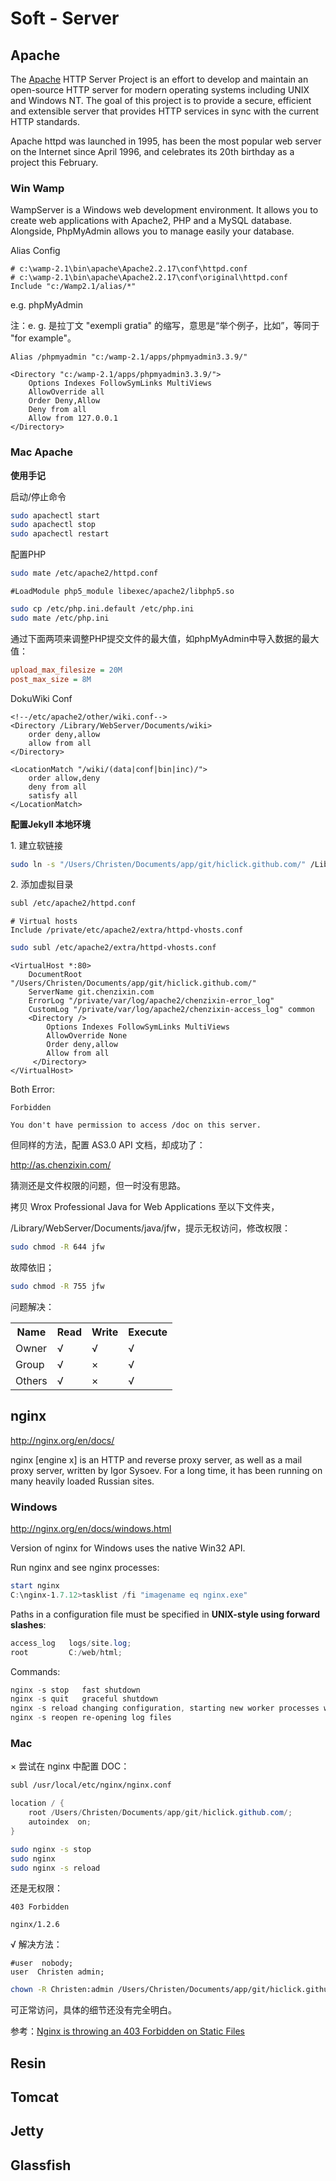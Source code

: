# Soft - Server

## Apache

The [Apache](http://httpd.apache.org/) HTTP Server Project is an effort to develop and maintain an open-source HTTP server for modern operating systems including UNIX and Windows NT. The goal of this project is to provide a secure, efficient and extensible server that provides HTTP services in sync with the current HTTP standards.

Apache httpd was launched in 1995, has been the most popular web server on the Internet since April 1996, and celebrates its 20th birthday as a project this February.

### Win Wamp

WampServer is a Windows web development environment. It allows you to create web applications with Apache2, PHP and a MySQL database. Alongside, PhpMyAdmin allows you to manage easily your database.

Alias Config

```apacheconf
# c:\wamp-2.1\bin\apache\Apache2.2.17\conf\httpd.conf
# c:\wamp-2.1\bin\apache\Apache2.2.17\conf\original\httpd.conf
Include "c:/Wamp2.1/alias/*"
```

e.g. phpMyAdmin

注：e. g. 是拉丁文 "exempli gratia" 的缩写，意思是“举个例子，比如”，等同于 "for example"。

```apacheconf
Alias /phpmyadmin "c:/wamp-2.1/apps/phpmyadmin3.3.9/"

<Directory "c:/wamp-2.1/apps/phpmyadmin3.3.9/">
    Options Indexes FollowSymLinks MultiViews
    AllowOverride all
    Order Deny,Allow
    Deny from all
    Allow from 127.0.0.1
</Directory>
```

### Mac Apache

**使用手记**

启动/停止命令

```bash
sudo apachectl start
sudo apachectl stop
sudo apachectl restart
```

配置PHP

```bash
sudo mate /etc/apache2/httpd.conf
```

```apacheconf
#LoadModule php5_module libexec/apache2/libphp5.so
```

```bash
sudo cp /etc/php.ini.default /etc/php.ini
sudo mate /etc/php.ini
```

通过下面两项来调整PHP提交文件的最大值，如phpMyAdmin中导入数据的最大值：

```ini
upload_max_filesize = 20M
post_max_size = 8M
```

DokuWiki Conf

```apacheconf
<!--/etc/apache2/other/wiki.conf-->
<Directory /Library/WebServer/Documents/wiki>
    order deny,allow
    allow from all
</Directory>

<LocationMatch "/wiki/(data|conf|bin|inc)/">
    order allow,deny
    deny from all
    satisfy all
</LocationMatch>
```

**配置Jekyll 本地环境**

1.&nbsp;建立软链接

```bash
sudo ln -s "/Users/Christen/Documents/app/git/hiclick.github.com/" /Library/WebServer/Documents/git
```

2.&nbsp;添加虚拟目录

```bash
subl /etc/apache2/httpd.conf
```

```apacheconf
# Virtual hosts
Include /private/etc/apache2/extra/httpd-vhosts.conf
```

```bash
sudo subl /etc/apache2/extra/httpd-vhosts.conf
```

```apacheconf
<VirtualHost *:80>
    DocumentRoot "/Users/Christen/Documents/app/git/hiclick.github.com/"
    ServerName git.chenzixin.com
    ErrorLog "/private/var/log/apache2/chenzixin-error_log"
    CustomLog "/private/var/log/apache2/chenzixin-access_log" common
    <Directory />
        Options Indexes FollowSymLinks MultiViews
        AllowOverride None
        Order deny,allow
        Allow from all
     </Directory>
</VirtualHost>
```

Both Error:

```wiki
Forbidden

You don't have permission to access /doc on this server.
```

但同样的方法，配置 AS3.0 API 文档，却成功了：

http://as.chenzixin.com/

猜测还是文件权限的问题，但一时没有思路。

拷贝 Wrox Professional Java for Web Applications 至以下文件夹，

/Library/WebServer/Documents/java/jfw，提示无权访问，修改权限：


```bash
sudo chmod -R 644 jfw
```
故障依旧；

```bash
sudo chmod -R 755 jfw
```
问题解决：

<table class="dataintable"><tbody>
<tr>
<th>Name	</th>
<th>Read	</th>
<th>Write	</th>
<th>Execute</th>
</tr>
<tr>
<td>Owner	</td>
<td>√		</td>
<td>√		</td>
<td>√</td>
</tr>
<tr>
<td>Group	</td>
<td>√		</td>
<td>×		</td>
<td>√</td>
</tr>
<tr>
<td>Others	</td>
<td>√		</td>
<td>×		</td>
<td>√</td>
</tr>
</tbody></table>

## nginx

http://nginx.org/en/docs/

nginx \[engine x] is an HTTP and reverse proxy server, as well as a mail proxy server, written by Igor Sysoev. For a long time, it has been running on many heavily loaded Russian sites.

### Windows

http://nginx.org/en/docs/windows.html

Version of nginx for Windows uses the native Win32 API.

Run nginx and see nginx processes:

```powershell
start nginx
C:\nginx-1.7.12>tasklist /fi "imagename eq nginx.exe"
```

Paths in a configuration file must be specified in **UNIX-style using forward slashes**:

```powershell
access_log   logs/site.log;
root         C:/web/html;
```
Commands:

```powershell
nginx -s stop	fast shutdown
nginx -s quit	graceful shutdown
nginx -s reload	changing configuration, starting new worker processes with a new configuration, graceful shutdown of old worker processes
nginx -s reopen	re-opening log files
```
### Mac

× 尝试在 nginx 中配置 DOC：

```bash
subl /usr/local/etc/nginx/nginx.conf

```

```java
location / {
    root /Users/Christen/Documents/app/git/hiclick.github.com/;
    autoindex  on;
}
```

```bash
sudo nginx -s stop
sudo nginx
sudo nginx -s reload
```

还是无权限：

```wiki
403 Forbidden

nginx/1.2.6
```

√ 解决方法：

```wiki
#user  nobody;
user  Christen admin;
```

```bash
chown -R Christen:admin /Users/Christen/Documents/app/git/hiclick.github.com/
```

可正常访问，具体的细节还没有完全明白。

参考：[Nginx is throwing an 403 Forbidden on Static Files](http://stackoverflow.com/a/20198148/4766670)

## Resin

## Tomcat

## Jetty

## Glassfish
